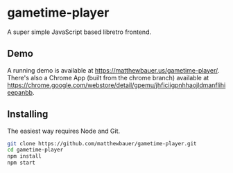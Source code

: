 # gametime-player

A super simple JavaScript based libretro frontend.

## Demo

A running demo is available at https://matthewbauer.us/gametime-player/. There's also a Chrome App (built from the chrome branch) available at https://chrome.google.com/webstore/detail/gpemu/jhficiigpnhhaojldmanflihieepanbb.

## Installing

The easiest way requires Node and Git.

```sh
git clone https://github.com/matthewbauer/gametime-player.git
cd gametime-player
npm install
npm start
```
